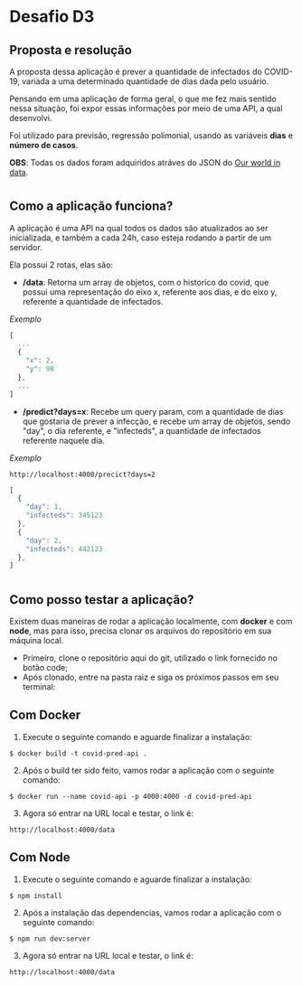 # Desafio D3

## **Proposta e resolução**

A proposta dessa aplicação é prever a quantidade de infectados do COVID-19, variada a uma determinado quantidade de dias dada pelo usuário.

Pensando em uma aplicação de forma geral, o que me fez mais sentido nessa situação, foi expor essas informações por meio de uma API, a qual desenvolvi.

Foi utilizado para previsão, regressão polimonial, usando as variáveis **dias** e **número de casos**.

**OBS**: Todas os dados foram adquiridos atráves do JSON do [Our world in data](https://github.com/owid/covid-19-data/tree/master/public/data).
#
## **Como a aplicação funciona?**

A aplicação é uma API na qual todos os dados são atualizados ao ser inicializada, e também a cada 24h, caso esteja rodando a partir de um servidor.

Ela possui 2 rotas, elas são:
  - **/data**: Retorna um array de objetos, com o historico do covid, que possui uma representação do eixo x, referente aos dias, e do eixo y, referente a quantidade de infectados.

*Exemplo*

  ```js
  [
    ...
    {
      "x": 2,
      "y": 98
    },
    ...
  ]
  ```

  - **/predict?days=x**: Recebe um query param, com a quantidade de dias que gostaria de prever a infecção, e recebe um array de objetos, sendo "day", o dia referente, e "infecteds", a quantidade de infectados referente naquele dia.

 *Exemplo*

  ```http
  http://localhost:4000/precict?days=2
  ```
  ```js
  [
    {
      "day": 1,
      "infecteds": 345123
    },
    {
      "day": 2,
      "infecteds": 442123
    },
  ]
  ```
#

## **Como posso testar a aplicação?**

Existem duas maneiras de rodar a aplicação localmente, com **docker** e com **node**, mas para isso, precisa clonar os arquivos do repositório em sua máquina local.
  - Primeiro, clone o repositório aqui do git, utilizado o link fornecido no botão code;
  - Após clonado, entre na pasta raiz e siga os próximos passos em seu terminal:
## Com Docker
1. Execute o seguinte comando e aguarde finalizar a instalação:
```
$ docker build -t covid-pred-api .
```
2. Após o build ter sido feito, vamos rodar a aplicação com o seguinte comando:
```
$ docker run --name covid-api -p 4000:4000 -d covid-pred-api
```
3. Agora só entrar na URL local e testar, o link é:
```http
http://localhost:4000/data
```
## Com Node
1. Execute o seguinte comando e aguarde finalizar a instalação:
```
$ npm install
```
2. Após a instalação das dependencias, vamos rodar a aplicação com o seguinte comando:
```
$ npm run dev:server
```
3. Agora só entrar na URL local e testar, o link é:
```http
http://localhost:4000/data
```
